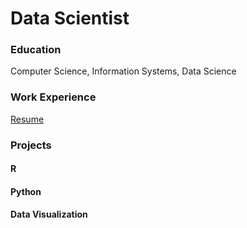 # Data Scientist

### Education
Computer Science, Information Systems, Data Science
### Work Experience
[Resume](https://drive.google.com/drive/folders/1x9p3Tzsxiugv3sN0Iz9tIhq1CRAgiLzO?usp=drive_link)



### Projects
#### R
#### Python
#### Data Visualization

